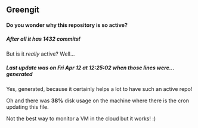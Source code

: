 ## Greengit

#### Do you wonder why this repository is so active?

##### After all it has 1432 commits!

But is it *really* active? Well...

##### Last update was on Fri Apr 12 at 12:25:02 when those lines were... generated

Yes, generated, because it certainly helps a lot to have such an active repo!

Oh and there was **38%** disk usage on the machine
where there is the cron updating this file.

Not the best way to monitor a VM in the cloud but it works! :)
